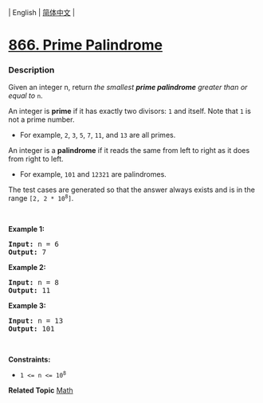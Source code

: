| English | [简体中文](README.md) |

# [866. Prime Palindrome](https://leetcode-cn.com/problems/prime-palindrome)
 ### Description
<p>Given an integer n, return <em>the smallest <strong>prime palindrome</strong> greater than or equal to </em><code>n</code>.</p>

<p>An integer is <strong>prime</strong> if it has exactly two divisors: <code>1</code> and itself. Note that <code>1</code> is not a prime number.</p>

<ul>
	<li>For example, <code>2</code>, <code>3</code>, <code>5</code>, <code>7</code>, <code>11</code>, and <code>13</code> are all primes.</li>
</ul>

<p>An integer is a <strong>palindrome</strong> if it reads the same from left to right as it does from right to left.</p>

<ul>
	<li>For example, <code>101</code> and <code>12321</code> are palindromes.</li>
</ul>

<p>The test cases are generated so that the answer always exists and is in the range <code>[2, 2 * 10<sup>8</sup>]</code>.</p>

<p>&nbsp;</p>
<p><strong>Example 1:</strong></p>
<pre><strong>Input:</strong> n = 6
<strong>Output:</strong> 7
</pre><p><strong>Example 2:</strong></p>
<pre><strong>Input:</strong> n = 8
<strong>Output:</strong> 11
</pre><p><strong>Example 3:</strong></p>
<pre><strong>Input:</strong> n = 13
<strong>Output:</strong> 101
</pre>
<p>&nbsp;</p>
<p><strong>Constraints:</strong></p>

<ul>
	<li><code>1 &lt;= n &lt;= 10<sup>8</sup></code></li>
</ul>

**Related Topic**  [Math](https://leetcode-cn.com/tag/math) 